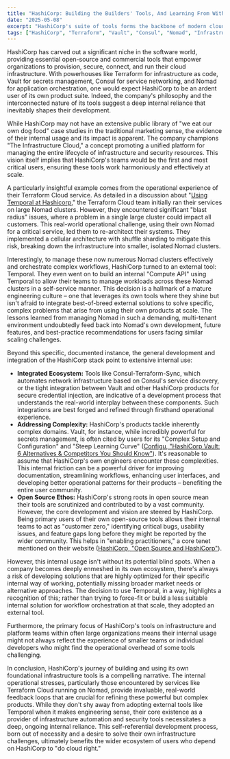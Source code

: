```yaml
---
title: "HashiCorp: Building the Builders' Tools, And Learning From Within"
date: "2025-05-08"
excerpt: "HashiCorp's suite of tools forms the backbone of modern cloud infrastructure for countless organizations. But how does the company itself leverage its powerful creations like Terraform, Vault, Consul, and Nomad? We delve into how HashiCorp's own operational experiences shape its products, highlighting both the symbiotic relationship and the pragmatic approach of integrating external solutions when needed."
tags: ["HashiCorp", "Terraform", "Vault", "Consul", "Nomad", "Infrastructure As Code", "DevOps", "Internal Product Usage", "Software Development", "Cloud Infrastructure", "Temporal"]
---
```


HashiCorp has carved out a significant niche in the software world, providing essential open-source and commercial tools that empower organizations to provision, secure, connect, and run their cloud infrastructure. With powerhouses like Terraform for infrastructure as code, Vault for secrets management, Consul for service networking, and Nomad for application orchestration, one would expect HashiCorp to be an ardent user of its own product suite. Indeed, the company's philosophy and the interconnected nature of its tools suggest a deep internal reliance that inevitably shapes their development.

While HashiCorp may not have an extensive public library of "we eat our own dog food" case studies in the traditional marketing sense, the evidence of their internal usage and its impact is apparent. The company champions "The Infrastructure Cloud," a concept promoting a unified platform for managing the entire lifecycle of infrastructure and security resources. This vision itself implies that HashiCorp's teams would be the first and most critical users, ensuring these tools work harmoniously and effectively at scale.

A particularly insightful example comes from the operational experience of their Terraform Cloud service. As detailed in a discussion about "[Using Temporal at Hashicorp](https://temporal.io/resources/on-demand/temporal-hashicorp)," the Terraform Cloud team initially ran their services on large Nomad clusters. However, they encountered significant "blast radius" issues, where a problem in a single large cluster could impact all customers. This real-world operational challenge, using their own Nomad for a critical service, led them to re-architect their systems. They implemented a cellular architecture with shuffle sharding to mitigate this risk, breaking down the infrastructure into smaller, isolated Nomad clusters.

Interestingly, to manage these now numerous Nomad clusters effectively and orchestrate complex workflows, HashiCorp turned to an external tool: Temporal. They even went on to build an internal "Compute API" using Temporal to allow their teams to manage workloads across these Nomad clusters in a self-service manner. This decision is a hallmark of a mature engineering culture – one that leverages its own tools where they shine but isn't afraid to integrate best-of-breed external solutions to solve specific, complex problems that arise from using their own products at scale. The lessons learned from managing Nomad in such a demanding, multi-tenant environment undoubtedly feed back into Nomad's own development, future features, and best-practice recommendations for users facing similar scaling challenges.

Beyond this specific, documented instance, the general development and integration of the HashiCorp stack point to extensive internal use:

* **Integrated Ecosystem:** Tools like Consul-Terraform-Sync, which automates network infrastructure based on Consul's service discovery, or the tight integration between Vault and other HashiCorp products for secure credential injection, are indicative of a development process that understands the real-world interplay between these components. Such integrations are best forged and refined through firsthand operational experience.
* **Addressing Complexity:** HashiCorp's products tackle inherently complex domains. Vault, for instance, while incredibly powerful for secrets management, is often cited by users for its "Complex Setup and Configuration" and "Steep Learning Curve" ([Configu, "HashiCorp Vault: 6 Alternatives & Competitors You Should Know"](https://configu.com/blog/hashicorp-vault-6-alternatives-competitors-you-should-know/)). It's reasonable to assume that HashiCorp's own engineers encounter these complexities. This internal friction can be a powerful driver for improving documentation, streamlining workflows, enhancing user interfaces, and developing better operational patterns for their products – benefiting the entire user community.
* **Open Source Ethos:** HashiCorp's strong roots in open source mean their tools are scrutinized and contributed to by a vast community. However, the core development and vision are steered by HashiCorp. Being primary users of their own open-source tools allows their internal teams to act as "customer zero," identifying critical bugs, usability issues, and feature gaps long before they might be reported by the wider community. This helps in "enabling practitioners," a core tenet mentioned on their website ([HashiCorp, "Open Source and HashiCorp"](https://www.hashicorp.com/about/open-source)).

However, this internal usage isn't without its potential blind spots. When a company becomes deeply enmeshed in its own ecosystem, there's always a risk of developing solutions that are highly optimized for their specific internal way of working, potentially missing broader market needs or alternative approaches. The decision to use Temporal, in a way, highlights a recognition of this; rather than trying to force-fit or build a less suitable internal solution for workflow orchestration at that scale, they adopted an external tool.

Furthermore, the primary focus of HashiCorp's tools on infrastructure and platform teams within often large organizations means their internal usage might not always reflect the experience of smaller teams or individual developers who might find the operational overhead of some tools challenging.

In conclusion, HashiCorp's journey of building and using its own foundational infrastructure tools is a compelling narrative. The internal operational stresses, particularly those encountered by services like Terraform Cloud running on Nomad, provide invaluable, real-world feedback loops that are crucial for refining these powerful but complex products. While they don't shy away from adopting external tools like Temporal when it makes engineering sense, their core existence as a provider of infrastructure automation and security tools necessitates a deep, ongoing internal reliance. This self-referential development process, born out of necessity and a desire to solve their own infrastructure challenges, ultimately benefits the wider ecosystem of users who depend on HashiCorp to "do cloud right."